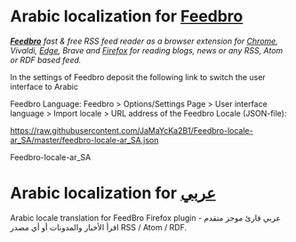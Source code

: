 # Arabic localization for [Feedbro](https://nodetics.com/feedbro/ "Go to Feedbro Project homepage")

***[Feedbro](https://nodetics.com/feedbro/ "Go to Feedbro Project homepage")*** *fast & free RSS feed reader as a browser extension for [Chrome](https://chrome.google.com/webstore/detail/feedbro/mefgmmbdailogpfhfblcnnjfmnpnmdfa "Go to extension page, for Chrome"), Vivaldi, [Edge](https://microsoftedge.microsoft.com/addons/detail/pdfbckdfhgaohcfdkcgpggcifmalimfd "Go to extension page, for Edge"), Brave and [Firefox](https://addons.mozilla.org/en-GB/firefox/addon/feedbroreader/ "Go to extension page, for Firefox") for reading blogs, news or any RSS, Atom or RDF based feed.*

In the settings of Feedbro deposit the following link to switch the user interface to Arabic

Feedbro Language: Feedbro > Options/Settings Page > User interface language > Import locale > URL address of the Feedbro Locale (JSON-file):


https://raw.githubusercontent.com/JaMaYcKa2B1/Feedbro-locale-ar_SA/master/feedbro-locale-ar_SA.json


Feedbro-locale-ar_SA
# Arabic localization for [عربي](https://github.com/JaMaYcKa2B1/Feedbro-locale-ar_SA/blob/master/README-Ar.md "Go to Feedbro Project homepage")

Arabic locale translation for FeedBro Firefox plugin عربي قارئ موجز متقدم - اقرأ الأخبار والمدونات أو أي مصدر RSS / Atom / RDF. 
